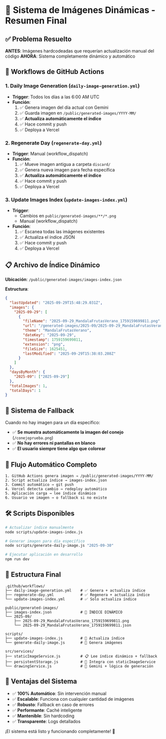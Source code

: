 # 🎨 Sistema de Imágenes Dinámicas - Resumen Final

## ✅ Problema Resuelto

**ANTES**: Imágenes hardcodeadas que requerían actualización manual del código
**AHORA**: Sistema completamente dinámico y automático

## 🔄 Workflows de GitHub Actions

### 1. **Daily Image Generation** (`daily-image-generation.yml`)
- **Trigger**: Todos los días a las 6:00 AM UTC
- **Función**: 
  1. ✅ Genera imagen del día actual con Gemini
  2. ✅ Guarda imagen en `/public/generated-images/YYYY-MM/`
  3. ✅ **Actualiza automáticamente el índice**
  4. ✅ Hace commit y push
  5. ✅ Deploya a Vercel

### 2. **Regenerate Day** (`regenerate-day.yml`)
- **Trigger**: Manual (workflow_dispatch)
- **Función**:
  1. ✅ Mueve imagen antigua a carpeta `discard/`
  2. ✅ Genera nueva imagen para fecha específica
  3. ✅ **Actualiza automáticamente el índice**
  4. ✅ Hace commit y push
  5. ✅ Deploya a Vercel

### 3. **Update Images Index** (`update-images-index.yml`)
- **Trigger**: 
  - Cambios en `public/generated-images/**/*.png`
  - Manual (workflow_dispatch)
- **Función**:
  1. ✅ Escanea todas las imágenes existentes
  2. ✅ Actualiza el índice JSON
  3. ✅ Hace commit y push
  4. ✅ Deploya a Vercel

## 📋 Archivo de Índice Dinámico

**Ubicación**: `/public/generated-images/images-index.json`

**Estructura**:
```json
{
  "lastUpdated": "2025-09-29T15:48:29.031Z",
  "images": {
    "2025-09-29": [
      {
        "fileName": "2025-09-29_MandalaFrutasVerano_1759159699811.png",
        "url": "/generated-images/2025-09/2025-09-29_MandalaFrutasVerano_1759159699811.png",
        "theme": "MandalaFrutasVerano",
        "dateKey": "2025-09-29",
        "timestamp": 1759159699811,
        "extension": "png",
        "fileSize": 1625451,
        "lastModified": "2025-09-29T15:38:03.208Z"
      }
    ]
  },
  "daysByMonth": {
    "2025-09": ["2025-09-29"]
  },
  "totalImages": 1,
  "totalDays": 1
}
```

## 🐰 Sistema de Fallback

Cuando no hay imagen para un día específico:
- ✅ **Se muestra automáticamente la imagen del conejo** (`/conejoprueba.png`)
- ✅ **No hay errores ni pantallas en blanco**
- ✅ **El usuario siempre tiene algo que colorear**

## 🚀 Flujo Automático Completo

```
1. GitHub Actions genera imagen → /public/generated-images/YYYY-MM/
2. Script actualiza índice → images-index.json
3. Commit automático → git push
4. Vercel detecta cambio → redeploy automático
5. Aplicación carga → lee índice dinámico
6. Usuario ve imagen → o fallback si no existe
```

## 🛠️ Scripts Disponibles

```bash
# Actualizar índice manualmente
node scripts/update-images-index.js

# Generar imagen para día específico
node scripts/generate-daily-image.js "2025-09-30"

# Ejecutar aplicación en desarrollo
npm run dev
```

## 📁 Estructura Final

```
.github/workflows/
├── daily-image-generation.yml    # ✅ Genera + actualiza índice
├── regenerate-day.yml            # ✅ Regenera + actualiza índice  
└── update-images-index.yml       # ✅ Solo actualiza índice

public/generated-images/
├── images-index.json             # 🎯 ÍNDICE DINÁMICO
└── 2025-09/
    ├── 2025-09-29_MandalaFrutasVerano_1759159699811.png
    └── 2025-09-29_MandalaFrutasVerano_1759159699811.json

scripts/
├── update-images-index.js        # 🔄 Actualiza índice
└── generate-daily-image.js       # 🎨 Genera imágenes

src/services/
├── staticImageService.js         # 📋 Lee índice dinámico + fallback
├── persistentStorage.js          # 💾 Integra con staticImageService
└── drawingService.js             # 🤖 Gemini + lógica de generación
```

## 🎉 Ventajas del Sistema

- ✅ **100% Automático**: Sin intervención manual
- ✅ **Escalable**: Funciona con cualquier cantidad de imágenes
- ✅ **Robusto**: Fallback en caso de errores
- ✅ **Performante**: Caché inteligente
- ✅ **Mantenible**: Sin hardcoding
- ✅ **Transparente**: Logs detallados

¡El sistema está listo y funcionando completamente! 🚀